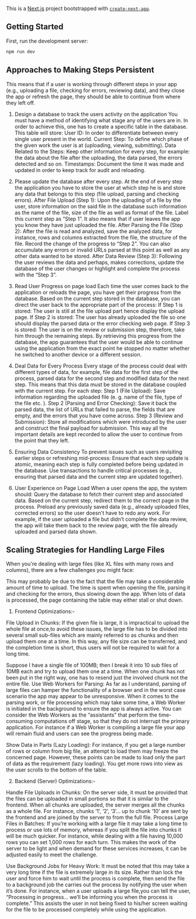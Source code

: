 This is a [Next.js](https://nextjs.org/) project bootstrapped with [`create-next-app`](https://github.com/vercel/next.js/tree/canary/packages/create-next-app).

## Getting Started

First, run the development server:

```bash
npm run dev
 ```

## Approaches to Making Steps Persistent
This means that if a user is working through different steps in your app (e.g., uploading a file, checking for errors, reviewing data), and they close the app or refresh the page, they should be able to continue from where they left off.

1. Design a database to track the users activity on the application
You must have a method of identifying what stage any of the users are in. In order to achieve this, one has to create a specific table in the database. This table will store:
User ID: In order to differentiate between every single user present in the world.
Current Step: To define which phase of the given work the user is at (uploading, viewing, submitting).
Data Related to the Steps: Keep other information for every step, for example: the data about the file after the uploading, the data parsed, the errors detected and so on.
Timestamps: Document the time it was made and updated in order to keep track for audit and reloading.

3. Please update the database after every step.
At the end of every step the application you have to store the user at which step he is and store any data that belongs to this step (file upload, parsing and checking errors).
After File Upload (Step 1): Upon the uploading of a file by the user, store information on the said file in the database such information as the name of the file, size of the file as well as format of the file. Label this current step as “Step 1”. It also means that if user leaves the app you know they have just uploaded the file.
After Parsing the File (Step 2): After the file is read and analyzed, save the analyzed data, for instance, rows and columns extracted from the file, the structure of the file. Record the change of the progress to “Step 2”. You can also accumulate any errors or invalid URLs parsed at this point as well as any other data wanted to be stored.
After Data Review (Step 3): Following the user reviews the data and perhaps, makes corrections, update the database of the user changes or highlight and complete the process with the “Step 3”.  

4. Read User Progress on page load
Each time the user comes back to the application or reloads the page, you have get their progress from the database. Based on the current step stored in the database, you can direct the user back to the appropriate part of the process:
If Step 1 is stored: The user is still at the file upload part hence display the upload page.
If Step 2 is stored: The user has already uploaded the file so one should display the parsed data or the error checking web page.
If Step 3 is stored: The user is on the review or submission step, therefore, take him through the remaining steps.
By retrieving this progress from the database, the app guarantees that the user would be able to continue using the application from the exact point he stopped no matter whether he switched to another device or a different session.

5. Deal Data for Every Process
Every stage of the process could deal with different types of data, for example, file data for the first step of the process, parsed data for the second step and modified data for the next step. This means that this data must be stored in the database coupled with the current step. For each step:
Step 1 (File Upload): Save information regarding the uploaded file (e. g. name of the file, type of the file etc. ).
Step 2 (Parsing and Error Checking): Save it back the parsed data, the list of URLs that failed to parse, the fields that are empty, and the errors that you have come across.
Step 3 (Review and Submission): Store all modifications which were introduced by the user and construct the final payload for submission.
This way all the important details are kept recorded to allow the user to continue from the point that they left.

6. Ensuring Data Consistency
To prevent issues such as users revisiting earlier steps or refreshing mid-process:
Ensure that each step update is atomic, meaning each step is fully completed before being updated in the database.
Use transactions to handle critical processes (e.g., ensuring that parsed data and the current step are updated together).

7. User Experience on Page Load
When a user opens the app, the system should:
Query the database to fetch their current step and associated data.
Based on the current step, redirect them to the correct page in the process.
Preload any previously saved data (e.g., already uploaded files, corrected errors) so the user doesn't have to redo any work.
For example, if the user uploaded a file but didn’t complete the data review, the app will take them back to the review page, with the file already uploaded and parsed data shown.

## Scaling Strategies for Handling Large Files
When you're dealing with large files (like XL files with many rows and columns), there are a few challenges you might face:

This may probably be due to the fact that the file may take a considerable amount of time to upload.
The time is spent when opening the file, parsing it and checking for the errors, thus slowing down the app.
When lots of data is processed, the page containing the table may either stall or shut down.
 
1. Frontend Optimizations:-
   
File Upload in Chunks: If the given file is large, it is impractical to upload the whole file at once,to avoid these issues, the large file has to be divided into several small sub-files which are mainly referred to as chunks and then upload them one at a time. In this way, any file size can be transferred, and the completion time is short, thus users will not be required to wait for a long time.

Suppose I have a single file of 100MB; then I break it into 10 sub files of 10MB each and try to upload them one at a time. When one chunk has not been put in the right way, one has to resend just the involved chunk not the entire file.
Use Web Workers for Parsing: As far as I understand, parsing of large files can hamper the functionality of a browser and in the worst case scenario the app may appear to be unresponsive. When it comes to the parsing work, or file processing which may take some time, a Web Worker is initiated in the background to ensure the app is always active.
You can consider the Web Workers as the “assistants” that perform the time-consuming computations off stage, so that they do not interrupt the primary application. For instance if a Web Worker is compiling a large file your app will remain fluid and users can see the progress being made.

Show Data in Parts (Lazy Loading): For instance, if you get a large number of rows or column from big file, an attempt to load them may freeze the concerned page. However, these points can be made to load only the part of data as the requirement (lazy loading). You get more rows into view as the user scrolls to the bottom of the table.

2. Backend (Server) Optimizations:-
   
Handle File Uploads in Chunks: On the server side, it must be provided that the files can be uploaded in small portions so that it is similar to the frontend. When all chunks are uploaded, the server merges all the chunks as a whole file.
For instance, chunks ‘1’, ‘2’, ‘3’… up to chunk ‘10’ are sent by the frontend and are joined by the server to from the full file.
Process Large Files in Batches: If you’re working with a large file it may take a long time to process or use lots of memory, whereas if you split the file into chunks it will be much quicker. For instance, while dealing with a file having 10,000 rows you can set 1,000 rows for each turn. This makes the work of the server to be light and when demand for these services increases, it can be adjusted easily to meet the challenge.

Use Background Jobs for Heavy Work: It must be noted that this may take a very long time if the file is extremely large in its size. Rather than lock the user and force him to wait until the process is complete, then send the file to a background job the carries out the process by notifying the user when it’s done.
For instance, when a user uploads a large file,you can tell the user, “Processing in progress… we’ll be informing you when the process is complete.” This assists the user in not being fixed to his/her screen waiting for the file to be processed completely while using the application.
